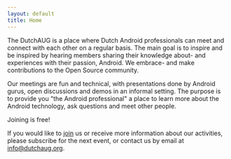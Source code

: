 ```yaml
---
layout: default
title: Home
---
```

The DutchAUG is a place where Dutch Android professionals can meet and connect with each other on a regular basis. The main goal is to inspire and be inspired by hearing members sharing their knowledge about- and experiences with their passion, Android. We embrace- and make contributions to the Open Source community.

Our meetings are fun and technical, with presentations done by Android gurus, open discussions and demos in an informal setting. The purpose is to provide you "the Android professional" a place to learn more about the Android technology, ask questions and meet other people.

Joining is free!

If you would like to [join](http:///www.dutchaug.org/join) us or receive more information about our activities, please subscribe for the next event, or contact us by email at [info@dutchaug.org](mailto:info@dutchaug.org).

